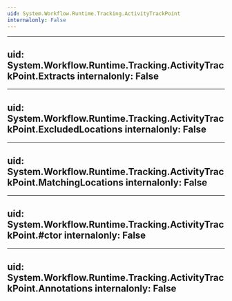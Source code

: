 ```yaml
---
uid: System.Workflow.Runtime.Tracking.ActivityTrackPoint
internalonly: False
---
```


---
uid: System.Workflow.Runtime.Tracking.ActivityTrackPoint.Extracts
internalonly: False
---

---
uid: System.Workflow.Runtime.Tracking.ActivityTrackPoint.ExcludedLocations
internalonly: False
---

---
uid: System.Workflow.Runtime.Tracking.ActivityTrackPoint.MatchingLocations
internalonly: False
---

---
uid: System.Workflow.Runtime.Tracking.ActivityTrackPoint.#ctor
internalonly: False
---

---
uid: System.Workflow.Runtime.Tracking.ActivityTrackPoint.Annotations
internalonly: False
---
